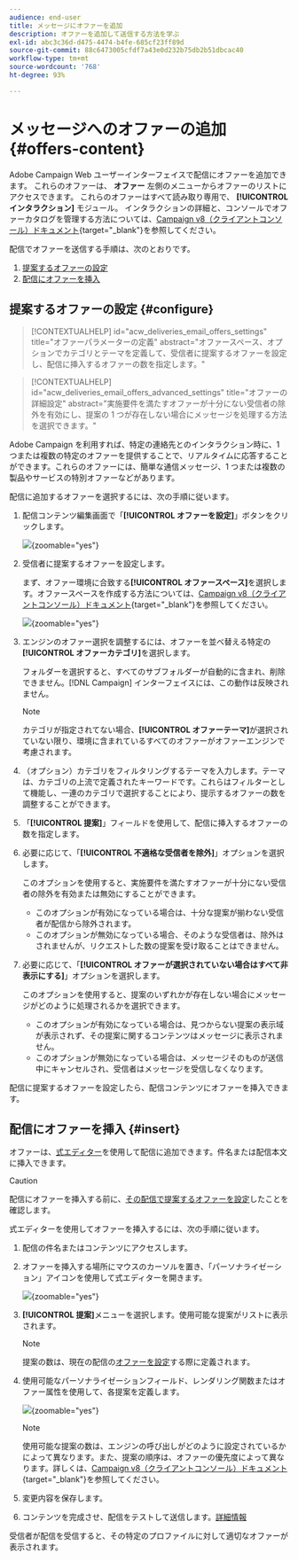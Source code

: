 ```yaml
---
audience: end-user
title: メッセージにオファーを追加
description: オファーを追加して送信する方法を学ぶ
exl-id: abc3c36d-d475-4474-b4fe-685cf23ff89d
source-git-commit: 88c6473005cfdf7a43e0d232b75db2b51dbcac40
workflow-type: tm+mt
source-wordcount: '768'
ht-degree: 93%

---
```



# メッセージへのオファーの追加 {#offers-content}

Adobe Campaign Web ユーザーインターフェイスで配信にオファーを追加できます。 これらのオファーは、 **オファー** 左側のメニューからオファーのリストにアクセスできます。 これらのオファーはすべて読み取り専用で、 **[!UICONTROL インタラクション]** モジュール。 インタラクションの詳細と、コンソールでオファーカタログを管理する方法については、[Campaign v8（クライアントコンソール）ドキュメント](https://experienceleague.adobe.com/docs/campaign/campaign-v8/offers/interaction.html?lang=ja){target="_blank"}を参照してください。


配信でオファーを送信する手順は、次のとおりです。

1. [提案するオファーの設定](#configure)
1. [配信にオファーを挿入](#insert)

## 提案するオファーの設定 {#configure}

>[!CONTEXTUALHELP]
>id="acw_deliveries_email_offers_settings"
>title="オファーパラメーターの定義"
>abstract="オファースペース、オプションでカテゴリとテーマを定義して、受信者に提案するオファーを設定し、配信に挿入するオファーの数を指定します。"

>[!CONTEXTUALHELP]
>id="acw_deliveries_email_offers_advanced_settings"
>title="オファーの詳細設定"
>abstract="実施要件を満たすオファーが十分にない受信者の除外を有効にし、提案の 1 つが存在しない場合にメッセージを処理する方法を選択できます。"

Adobe Campaign を利用すれば、特定の連絡先とのインタラクション時に、1 つまたは複数の特定のオファーを提供することで、リアルタイムに応答することができます。これらのオファーには、簡単な通信メッセージ、1 つまたは複数の製品やサービスの特別オファーなどがあります。

配信に追加するオファーを選択するには、次の手順に従います。

1. 配信コンテンツ編集画面で「**[!UICONTROL オファーを設定]**」ボタンをクリックします。

   ![](assets/offer-setup.png){zoomable=&quot;yes&quot;}

1. 受信者に提案するオファーを設定します。

   まず、オファー環境に合致する&#x200B;**[!UICONTROL オファースペース]**&#x200B;を選択します。オファースペースを作成する方法については、[Campaign v8（クライアントコンソール）ドキュメント](https://experienceleague.adobe.com/docs/campaign/campaign-v8/offers/interaction-settings/interaction-offer-spaces.html?lang=ja){target="_blank"}を参照してください。

   ![](assets/offer-create-content.png){zoomable=&quot;yes&quot;}

1. エンジンのオファー選択を調整するには、オファーを並べ替える特定の&#x200B;**[!UICONTROL オファーカテゴリ]**&#x200B;を選択します。

   フォルダーを選択すると、すべてのサブフォルダーが自動的に含まれ、削除できません。[!DNL Campaign] インターフェイスには、この動作は反映されません。

   >[!NOTE]
   >
   >カテゴリが指定されてない場合、**[!UICONTROL オファーテーマ]**&#x200B;が選択されていない限り、環境に含まれているすべてのオファーがオファーエンジンで考慮されます。

1. （オプション）カテゴリをフィルタリングするテーマを入力します。テーマは、カテゴリの上流で定義されたキーワードです。これらはフィルターとして機能し、一連のカテゴリで選択することにより、提示するオファーの数を調整することができます。

1. 「**[!UICONTROL 提案]**」フィールドを使用して、配信に挿入するオファーの数を指定します。

1. 必要に応じて、「**[!UICONTROL 不適格な受信者を除外]**」オプションを選択します。

   このオプションを使用すると、実施要件を満たすオファーが十分にない受信者の除外を有効または無効にすることができます。

   * このオプションが有効になっている場合は、十分な提案が揃わない受信者が配信から除外されます。
   * このオプションが無効になっている場合、そのような受信者は、除外はされませんが、リクエストした数の提案を受け取ることはできません。

1. 必要に応じて、「**[!UICONTROL オファーが選択されていない場合はすべて非表示にする]**」オプションを選択します。

   このオプションを使用すると、提案のいずれかが存在しない場合にメッセージがどのように処理されるかを選択できます。

   * このオプションが有効になっている場合は、見つからない提案の表示域が表示されず、その提案に関するコンテンツはメッセージに表示されません。
   * このオプションが無効になっている場合は、メッセージそのものが送信中にキャンセルされ、受信者はメッセージを受信しなくなります。

配信に提案するオファーを設定したら、配信コンテンツにオファーを挿入できます。

## 配信にオファーを挿入 {#insert}

オファーは、[式エディター](../personalization/gs-personalization.md#access)を使用して配信に追加できます。件名または配信本文に挿入できます。

>[!CAUTION]
>
>配信にオファーを挿入する前に、[その配信で提案するオファーを設定](#configure)したことを確認します。

式エディターを使用してオファーを挿入するには、次の手順に従います。

1. 配信の件名またはコンテンツにアクセスします。

1. オファーを挿入する場所にマウスのカーソルを置き、「パーソナライゼーション」アイコンを使用して式エディターを開きます。

   ![](assets/offer-insert-perso-icon.png){zoomable=&quot;yes&quot;}

1. **[!UICONTROL 提案]**&#x200B;メニューを選択します。使用可能な提案がリストに表示されます。

   >[!NOTE]
   >
   >提案の数は、現在の配信の[オファーを設定](#configure)する際に定義されます。

1. 使用可能なパーソナライゼーションフィールド、レンダリング関数またはオファー属性を使用して、各提案を定義します。

   ![](assets/offer-inserted.png){zoomable=&quot;yes&quot;}

   >[!NOTE]
   >
   >使用可能な提案の数は、エンジンの呼び出しがどのように設定されているかによって異なります。また、提案の順序は、オファーの優先度によって異なります。詳しくは、[Campaign v8（クライアントコンソール）ドキュメント](https://experienceleague.adobe.com/docs/campaign/campaign-v8/offers/interaction-best-practices.html?lang=ja){target="_blank"}を参照してください。

1. 変更内容を保存します。

1. コンテンツを完成させ、配信をテストして送信します。[詳細情報](gs-messages.md)

受信者が配信を受信すると、その特定のプロファイルに対して適切なオファーが表示されます。
